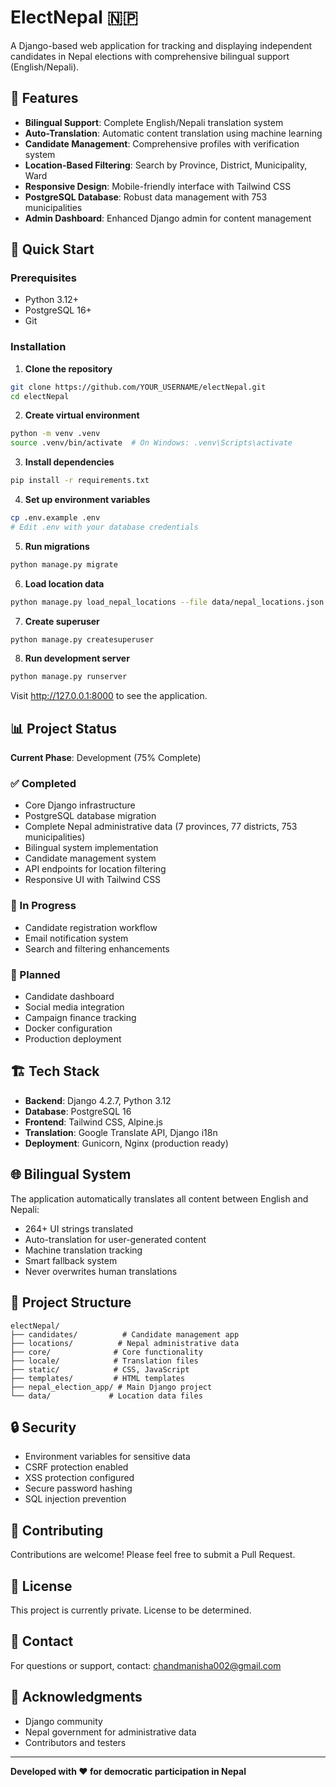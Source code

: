 # ElectNepal 🇳🇵

A Django-based web application for tracking and displaying independent candidates in Nepal elections with comprehensive bilingual support (English/Nepali).

## 🌟 Features

- **Bilingual Support**: Complete English/Nepali translation system
- **Auto-Translation**: Automatic content translation using machine learning
- **Candidate Management**: Comprehensive profiles with verification system
- **Location-Based Filtering**: Search by Province, District, Municipality, Ward
- **Responsive Design**: Mobile-friendly interface with Tailwind CSS
- **PostgreSQL Database**: Robust data management with 753 municipalities
- **Admin Dashboard**: Enhanced Django admin for content management

## 🚀 Quick Start

### Prerequisites
- Python 3.12+
- PostgreSQL 16+
- Git

### Installation

1. **Clone the repository**
```bash
git clone https://github.com/YOUR_USERNAME/electNepal.git
cd electNepal
```

2. **Create virtual environment**
```bash
python -m venv .venv
source .venv/bin/activate  # On Windows: .venv\Scripts\activate
```

3. **Install dependencies**
```bash
pip install -r requirements.txt
```

4. **Set up environment variables**
```bash
cp .env.example .env
# Edit .env with your database credentials
```

5. **Run migrations**
```bash
python manage.py migrate
```

6. **Load location data**
```bash
python manage.py load_nepal_locations --file data/nepal_locations.json
```

7. **Create superuser**
```bash
python manage.py createsuperuser
```

8. **Run development server**
```bash
python manage.py runserver
```

Visit http://127.0.0.1:8000 to see the application.

## 📊 Project Status

**Current Phase**: Development (75% Complete)

### ✅ Completed
- Core Django infrastructure
- PostgreSQL database migration
- Complete Nepal administrative data (7 provinces, 77 districts, 753 municipalities)
- Bilingual system implementation
- Candidate management system
- API endpoints for location filtering
- Responsive UI with Tailwind CSS

### 🔄 In Progress
- Candidate registration workflow
- Email notification system
- Search and filtering enhancements

### 📝 Planned
- Candidate dashboard
- Social media integration
- Campaign finance tracking
- Docker configuration
- Production deployment

## 🏗️ Tech Stack

- **Backend**: Django 4.2.7, Python 3.12
- **Database**: PostgreSQL 16
- **Frontend**: Tailwind CSS, Alpine.js
- **Translation**: Google Translate API, Django i18n
- **Deployment**: Gunicorn, Nginx (production ready)

## 🌐 Bilingual System

The application automatically translates all content between English and Nepali:

- 264+ UI strings translated
- Auto-translation for user-generated content
- Machine translation tracking
- Smart fallback system
- Never overwrites human translations

## 📁 Project Structure

```
electNepal/
├── candidates/          # Candidate management app
├── locations/          # Nepal administrative data
├── core/              # Core functionality
├── locale/            # Translation files
├── static/            # CSS, JavaScript
├── templates/         # HTML templates
├── nepal_election_app/ # Main Django project
└── data/             # Location data files
```

## 🔒 Security

- Environment variables for sensitive data
- CSRF protection enabled
- XSS protection configured
- Secure password hashing
- SQL injection prevention

## 🤝 Contributing

Contributions are welcome! Please feel free to submit a Pull Request.

## 📄 License

This project is currently private. License to be determined.

## 📧 Contact

For questions or support, contact: chandmanisha002@gmail.com

## 🙏 Acknowledgments

- Django community
- Nepal government for administrative data
- Contributors and testers

---

**Developed with ❤️ for democratic participation in Nepal**